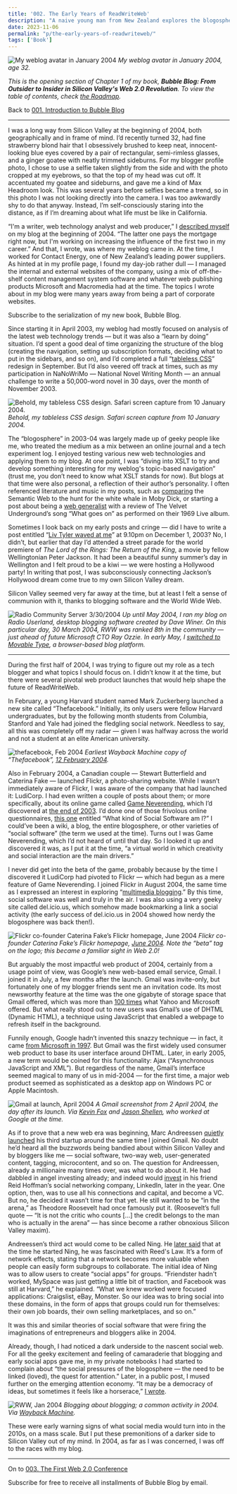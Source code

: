 ```yaml
---
title: '002. The Early Years of ReadWriteWeb'
description: "A naive young man from New Zealand explores the blogosphere with a weblog called 'Read/Write Web'."
date: 2023-11-06
permalink: "p/the-early-years-of-readwriteweb/"
tags: ['Book']
---
```

![My weblog avatar in January 2004](/assets/images/5fa25a2e-ef88-4fd7-9866-bf939acc998b_640x480.jpg "My weblog avatar in January 2004")
*My weblog avatar in January 2004, age 32.*

_This is the opening section of Chapter 1 of my book, **Bubble Blog: From Outsider to Insider in Silicon Valley's Web 2.0 Revolution**. To view the table of contents, check [the Roadmap](https://www.cybercultural.com/p/roadmap-bubbleblog)._

Back to [001\. Introduction to Bubble Blog](https://www.cybercultural.com/p/introduction-to-bubble-blog-book)

* * *

I was a long way from Silicon Valley at the beginning of 2004, both geographically and in frame of mind. I’d recently turned 32, had fine strawberry blond hair that I obsessively brushed to keep neat, innocent-looking blue eyes covered by a pair of rectangular, semi-rimless glasses, and a ginger goatee with neatly trimmed sideburns. For my blogger profile photo, I chose to use a selfie taken slightly from the side and with the photo cropped at my eyebrows, so that the top of my head was cut off. It accentuated my goatee and sideburns, and gave me a kind of Max Headroom look. This was several years before selfies became a trend, so in this photo I was not looking directly into the camera. I was too awkwardly shy to do that anyway. Instead, I’m self-consciously staring into the distance, as if I’m dreaming about what life must be like in California.

“I'm a writer, web technology analyst and web producer,” I [described myself](https://web.archive.org/web/20040114183039/http://www.readwriteweb.com/stories/2004/01/08/aboutMe2004.html) on my blog at the beginning of 2004. “The latter one pays the mortgage right now, but I'm working on increasing the influence of the first two in my career.” And that, I wrote, was where my weblog came in. At the time, I worked for Contact Energy, one of New Zealand’s leading power suppliers. As hinted at in my profile page, I found my day-job rather dull — I managed the internal and external websites of the company, using a mix of off-the-shelf content management system software and whatever web publishing products Microsoft and Macromedia had at the time. The topics I wrote about in my blog were many years away from being a part of corporate websites.

Subscribe to the serialization of my new book, Bubble Blog.

Since starting it in April 2003, my weblog had mostly focused on analysis of the latest web technology trends — but it was also a “learn by doing” situation. I’d spent a good deal of time organizing the structure of the blog (creating the navigation, setting up subscription formats, deciding what to put in the sidebars, and so on), and I’d completed a full “[tableless CSS](https://web.archive.org/web/20040111235103/http://www.readwriteweb.com/2003/09/28.html#a123)” redesign in September. But I’d also veered off track at times, such as my participation in NaNoWriMo — National Novel Writing Month — an annual challenge to write a 50,000-word novel in 30 days, over the month of November 2003.

![Behold, my tableless CSS design. Safari screen capture from 10 January 2004.](/assets/images/c74891d5-b3c0-4b36-b5b1-7e2f4b283144_1024x768.jpg "Behold, my tableless CSS design. Safari screen capture from 10 January 2004.")
*Behold, my tableless CSS design. Safari screen capture from 10 January 2004.*

The “blogosphere” in 2003-04 was largely made up of geeky people like me, who treated the medium as a mix between an online journal and a tech experiment log. I enjoyed testing various new web technologies and applying them to my blog. At one point, I was “diving into XSLT to try and develop something interesting for my weblog's topic-based navigation” (trust me, you don’t need to know what XSLT stands for now). But blogs at that time were also personal, a reflection of their author’s personality. I often referenced literature and music in my posts, such as [comparing](https://web.archive.org/web/20031003045413/http://www.readwriteweb.com/2003/08/09.html) the Semantic Web to the hunt for the white whale in Moby Dick, or starting a post about being a [web generalist](https://web.archive.org/web/20030809063128/http://www.readwriteweb.com/2003/06/07.html) with a review of The Velvet Underground’s song “What goes on” as performed on their 1969 Live album.

Sometimes I look back on my early posts and cringe — did I have to write a post entitled “[Liv Tyler waved at me](https://web.archive.org/web/20031227151039/http://www.readwriteweb.com/2003/12/01.html#a161)” at 9.10pm on December 1, 2003? No, I didn’t, but earlier that day I’d attended a street parade for the world premiere of _The Lord of the Rings: The Return of the King_, a movie by fellow Wellingtonian Peter Jackson. It had been a beautiful sunny summer’s day in Wellington and I felt proud to be a kiwi — we were hosting a Hollywood party! In writing that post, I was subconsciously connecting Jackson’s Hollywood dream come true to my own Silicon Valley dream.

Silicon Valley seemed very far away at the time, but at least I felt a sense of communion with it, thanks to blogging software and the World Wide Web.

![Radio Community Server 3/30/2004](/assets/images/972e2e17-f086-4884-80e6-3c3afcf408a7_1024x738.jpg "Radio Community Server 3/30/2004")
*Up until May 2004, I ran my blog on Radio Userland, desktop blogging software created by Dave Winer. On this particular day, 30 March 2004, RWW was ranked 8th in the community — just ahead of future Microsoft CTO Ray Ozzie. In early May, I [switched to Movable Type](https://web.archive.org/web/20040701054525/http://www.readwriteweb.com/archives/001838.php), a browser-based blog platform.*

* * *

During the first half of 2004, I was trying to figure out my role as a tech blogger and what topics I should focus on. I didn’t know it at the time, but there were several pivotal web product launches that would help shape the future of ReadWriteWeb.

In February, a young Harvard student named Mark Zuckerberg launched a new site called “Thefacebook.” Initially, its only users were fellow Harvard undergraduates, but by the following month students from Columbia, Stanford and Yale had joined the fledgling social network. Needless to say, all this was completely off my radar — given I was halfway across the world and not a student at an elite American university.

![thefacebook, Feb 2004](/assets/images/03276131-8174-4846-892c-7f5bcd1db9ac_1424x912.jpg "thefacebook, Feb 2004")
*Earliest Wayback Machine copy of “Thefacebook”, [12 February 2004](https://web.archive.org/web/20040212031928/http://www.thefacebook.com:80/).*

Also in February 2004, a Canadian couple — Stewart Butterfield and Caterina Fake — launched Flickr, a photo-sharing website. While I wasn’t immediately aware of Flickr, I was aware of the company that had launched it: LudiCorp. I had even written a couple of posts about them; or more specifically, about its online game called [Game Neverending](https://web.archive.org/web/20040125055847/http://gameneverending.com/), which I’d discovered at [the end of 2003](https://web.archive.org/web/20040115014800/http://www.readwriteweb.com/2003/12/25.html#a174). I’d done one of those frivolous online questionnaires, [this one](https://web.archive.org/web/20031204213748/http://undergroundlondon.com/social/) entitled “What kind of Social Software am I?” I could’ve been a wiki, a blog, the entire blogosphere, or other varieties of “social software” (the term we used at the time). Turns out I was Game Neverending, which I’d not heard of until that day. So I looked it up and discovered it was, as I put it at the time, “a virtual world in which creativity and social interaction are the main drivers.”

I never did get into the beta of the game, probably because by the time I discovered it LudiCorp had pivoted to Flickr — which had begun as a mere feature of Game Neverending. I joined Flickr in August 2004, the same time as I expressed an interest in exploring “[multimedia blogging](https://web.archive.org/web/20040816140017/http://www.readwriteweb.com/archives/002098.php).” By this time, social software was well and truly in the air. I was also using a very geeky site called del.icio.us, which somehow made bookmarking a link a social activity (the early success of del.icio.us in 2004 showed how nerdy the blogosphere was back then!).

![Flickr co-founder Caterina Fake’s Flickr homepage, June 2004](/assets/images/756168ee-7d51-4bbc-8f68-5559ed903a42_1788x1368.jpg "Flickr co-founder Caterina Fake’s Flickr homepage, June 2004")
*Flickr co-founder Caterina Fake’s Flickr homepage, [June 2004](https://web.archive.org/web/20040624003419/http://www.flickr.com:80/photos/caterina/). Note the “beta” tag on the logo; this became a familiar sight in Web 2.0!*

But arguably the most impactful web product of 2004, certainly from a usage point of view, was Google’s new web-based email service, Gmail. I joined it in July, a few months after the launch. Gmail was invite-only, but fortunately one of my blogger friends sent me an invitation code. Its most newsworthy feature at the time was the one gigabyte of storage space that Gmail offered, which was more than [100 times](https://www.internetnews.com/enterprise/google-testing-free-webmail/) what Yahoo and Microsoft offered. But what really stood out to new users was Gmail’s use of DHTML (Dynamic HTML), a technique using JavaScript that enabled a webpage to refresh itself in the background.

Funnily enough, Google hadn’t invented this snazzy technique — in fact, it came [from Microsoft in 1997](https://webdevelopmenthistory.com/1997-the-year-of-dhtml/). But Gmail was the first widely used consumer web product to base its user interface around DHTML. Later, in early 2005, a new term would be coined for this functionality: Ajax (“Asynchronous JavaScript and XML”). But regardless of the name, Gmail’s interface seemed magical to many of us in mid-2004 — for the first time, a major web product seemed as sophisticated as a desktop app on Windows PC or Apple Macintosh.

![Gmail at launch, April 2004](/assets/images/1fb001cd-752c-418a-ba46-9c717c17dc17_826x769.png "Gmail at launch, April 2004")
*A Gmail screenshot from 2 April 2004, the day after its launch. Via [Kevin Fox](https://web.archive.org/web/20040607065412/http://fury.com/article/1990.php) and [Jason Shellen](https://web.archive.org/web/20040405222707/https://www.shellen.com/), who worked at Google at the time.*

As if to prove that a new web era was beginning, Marc Andreessen [quietly launched](https://web.archive.org/web/20040730051549/http://www.24hourlaundry.com/) his third startup around the same time I joined Gmail. No doubt he’d heard all the buzzwords being bandied about within Silicon Valley and by bloggers like me — social software, two-way web, user-generated content, tagging, microcontent, and so on. The question for Andreessen, already a millionaire many times over, was what to do about it. He had dabbled in angel investing already; and indeed would [invest](https://news.linkedin.com/2004/10/linkedin-secures-10-million-in-series-b-funding-led-by-greylock) in his friend Reid Hoffman’s social networking company, LinkedIn, later in the year. One option, then, was to use all his connections and capital, and become a VC. But no, he decided it wasn’t time for that yet. He still wanted to be “in the arena,” as Theodore Roosevelt had once famously put it. (Roosevelt’s full quote — “It is not the critic who counts \[…\] the credit belongs to the man who is actually in the arena” — has since become a rather obnoxious Silicon Valley maxim).

Andreessen’s third act would come to be called Ning. He [later said](https://www.wired.com/2012/04/ff-andreessen/) that at the time he started Ning, he was fascinated with Reed's Law. It’s a form of network effects, stating that a network becomes more valuable when people can easily form subgroups to collaborate. The initial idea of Ning was to allow users to create “social apps” for groups. “Friendster hadn't worked, MySpace was just getting a little bit of traction, and Facebook was still at Harvard,” he explained. “What we knew worked were focused applications: Craigslist, eBay, Monster. So our idea was to bring social into these domains, in the form of apps that groups could run for themselves: their own job boards, their own selling marketplaces, and so on.”

It was this and similar theories of social software that were firing the imaginations of entrepreneurs and bloggers alike in 2004.

Already, though, I had noticed a dark underside to the nascent social web. For all the geeky excitement and feeling of camaraderie that blogging and early social apps gave me, in my private notebooks I had started to complain about “the social pressures of the blogosphere — the need to be linked (loved), the quest for attention.” Later, in a public post, I mused further on the emerging attention economy. “It may be a democracy of ideas, but sometimes it feels like a horserace,” [I wrote](https://web.archive.org/web/20050210171104/http://www.readwriteweb.com/archives/001795.php).

![RWW, Jan 2004](/assets/images/ae179681-15a1-4533-9413-c9c2e5866d99_1600x1178.png "RWW, Jan 2004")
*Blogging about blogging; a common activity in 2004. Via [Wayback Machine](https://web.archive.org/web/20040813165529/http://www.readwriteweb.com:80/archives/001795.php).*

These were early warning signs of what social media would turn into in the 2010s, on a mass scale. But I put these premonitions of a darker side to Silicon Valley out of my mind. In 2004, as far as I was concerned, I was off to the races with my blog.

* * *

On to [003\. The First Web 2.0 Conference](https://www.cybercultural.com/p/the-first-web-20-conference-2004)

Subscribe for free to receive all installments of Bubble Blog by email.